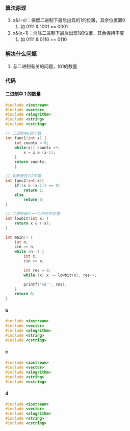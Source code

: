 ### 算法原理
1.  x&(−x)：保留二进制下最后出现的1的位置，其余位置置0
	1. 如 0111 & 1001 == 0001
2. x&(x−1)：消除二进制下最后出现1的位置，其余保持不变
	1. 如 0111 & 0110 == 0110

### 解决什么问题
1. 与二进制有关的问题，如1的数量

### 代码

#### 二进制中 1 的数量

```C++
#include <iostream>
#include <vector>
#include <alogrithm>
#include <string>
#include <cstring>

// 二进制中1的个数
int func1(int x) {
	int countx = 0; 
	while(x){ countx ++; 
		x = x & (x-1); 
	} 
	return countx; 
	}

// 判断是否为2的幂
int func2(int x){
    if((x & (x-1)) == 0)
        return 1;
    else
        return 0;
}

// 二进制最后一个1所在的位置
int lowbit(int x) { 
	return x & (-x);
}

int main() {
    int n;
    cin >> n;
    while (n--) {
        int x;
        cin >> x;

        int res = 0;
        while (x) x -= lowbit(x), res++;

        printf("%d ", res);
    }
    return 0;
}

```

#### b

```cpp
#include <iostream>
#include <vector>
#include <alogrithm>
#include <string>
#include <cstring>
```

#### c
```c++
#include <iostream>
#include <vector>
#include <alogrithm>
#include <string>
#include <cstring>
```

#### d
```c++
#include <iostream>
#include <vector>
#include <alogrithm>
#include <string>
#include <cstring>
```






